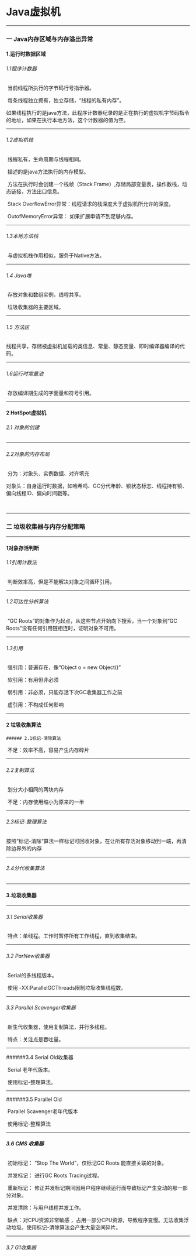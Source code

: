 #                                  Java虚拟机

---

### 一  Java内存区域与内存溢出异常

#### 1.运行时数据区域

###### 1.1程序计数器

​	当前线程所执行的字节码行号指示器。

​	每条线程独立拥有，独立存储，“线程的私有内存”。

​	如果线程执行的是java方法，此程序计数器纪录的是正在执行的虚拟机字节码指令的地址，如果在执行本地方法，这个计数器的值为空。

---

###### 1.2虚拟机栈

​	线程私有，生命周期与线程相同。

​	描述的是java方法执行的内存模型。

​	方法在执行时会创建一个栈帧（Stack Frame）,存储局部变量表，操作数栈，动态链接，方法出口信息。

​	Stack OverflowError异常：线程请求的栈深度大于虚拟机所允许的深度。

​	OutofMemoryError异常： 如果扩展申请不到足够内存。

---

###### 1.3本地方法栈

​	与虚拟机栈作用相似，服务于Native方法。

---

###### 1.4 Java堆

​	存放对象和数组实例，线程共享。

​	垃圾收集器的主要区域。

---

###### 1.5 方法区

​	线程共享，存储被虚拟机加载的类信息、常量、静态变量、即时编译器编译的代码。

---

###### 1.6运行时常量池

​	存放编译期生成的字面量和符号引用。



---

#### 2 HotSpot虚拟机

###### 2.1 对象的创建



---

###### 2.2对象的内存布局

​	分为：对象头、实例数据、对齐填充

​	对象头：自身运行时数据，如哈希吗、GC分代年龄、锁状态标志、线程持有锁、偏向线程ID、偏向时间戳等。

​	

----



### 二  垃圾收集器与内存分配策略

---

#### 1对象存活判断

###### 1.1引用计数法

​	判断效率高，但是不能解决对象之间循环引用。

---

###### 1.2可达性分析算法

​	“GC Roots”的对象作为起点，从这些节点开始向下搜索，当一个对象到“GC Roots”没有任何引用链相连时，证明对象不可用。

---

###### 1.3引用

​	强引用：普遍存在，像“Object o = new Object()”

​	软引用：有用但非必须

​	弱引用：非必须，只能存活下次GC收集器工作之前

​	虚引用：不构成任何影响

---

#### 2 垃圾收集算法

	###### 2.1标记-清除算法

​	不足：效率不高，容易产生内存碎片

---

###### 2.2复制算法

​	划分大小相同的两块内存

​	不足：内存使用缩小为原来的一半

---

###### 2.3标记-整理算法

​	按照“标记-清除“算法一样标记可回收对象，在让所有存活对象移动到一端，再清除边界外的内存

---

###### 2.4分代收集算法

---



#### 3.垃圾收集器

---

###### 3.1  Serial收集器

​	特点：单线程。工作时暂停所有工作线程，直到收集结束。

---

###### 3.2  ParNew收集器

​	Serial的多线程版本。

​	使用 -XX:ParallelGCThreads限制垃圾收集线程数。

---

###### 3.3 Parallel Scavenger收集器

​	新生代收集器，使用复制算法，并行多线程。

​	特点：关注点是吞吐量。

---

######3.4 Serial Old收集器

​	Serial 老年代版本。

​	使用标记-整理算法。

---

######3.5 Parallel Old

​	 Parallel Scavenger老年代版本

​	使用标记-整理算法

---

###### **3.6 CMS 收集器**

​	初始标记： “Stop The World”，仅标记GC Roots 能直接关联的对象。

​	并发标记： 进行GC Roots  Tracing过程。

​	重新标记： 修正并发标记期间因用户程序继续运行而导致标记产生变动的那一部分对象。

​	并发清除：与用户线程并发工作。

​	缺点：对CPU资源非常敏感 ，占用一部分CPU资源，导致程序变慢。无法收集浮动垃圾。使用标记-清除算法会产生大量空间碎片。

---

###### 3.7 G1收集器

​	

​	









​	











